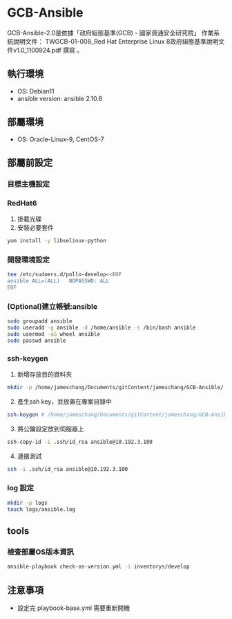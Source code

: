 # GCB-Ansible

GCB-Ansible-2.0是依據「政府組態基準(GCB) - 國家資通安全研究院」 作業系統說明文件： TWGCB-01-008_Red Hat Enterprise Linux 8政府組態基準說明文件v1.0_1100924.pdf 撰寫 。

## 執行環境

* OS: Debian11
* ansible version: ansible 2.10.8

## 部屬環境

* OS: Oracle-Linux-9, CentOS-7

## 部屬前設定

### 目標主機設定

### RedHat6

1. 掛載光碟
2. 安裝必要套件

```bash
yum install -y libselinux-python
```

### 開發環境設定

```bash
tee /etc/sudoers.d/pollo-develop<<EOF
ansible ALL=(ALL)   NOPASSWD: ALL
EOF
```

### (Optional)建立帳號:ansible

```bash
sudo groupadd ansible
sudo useradd -g ansible -d /home/ansible -s /bin/bash ansible
sudo usermod -aG wheel ansible
sudo passwd ansible
```

### ssh-keygen

1. 新增存放目的資料夾

```bash
mkdir -p /home/jameschang/Documents/gitContent/jameschang/GCB-Ansible/.ssh
```

2. 產生ssh key，並放置在專案目錄中

```bash
ssh-keygen # /home/jameschang/Documents/gitContent/jameschang/GCB-Ansible/.ssh/id_rsa
```

3. 將公鑰設定放到伺服器上

```bash
ssh-copy-id -i .ssh/id_rsa ansible@10.192.3.100
```

4. 連接測試

```bash
ssh -i .ssh/id_rsa ansible@10.192.3.100
```

### log 設定

```bash
mkdir -p logs
touch logs/ansible.log
```

## tools

### 檢查部屬OS版本資訊

```bash
ansible-playbook check-os-version.yml -i inventorys/develop
```

## 注意事項

* 設定完 playbook-base.yml 需要重新開機